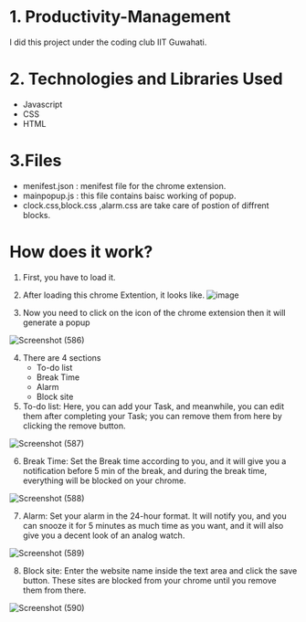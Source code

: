 # 1. Productivity-Management
I did this project under the coding club IIT Guwahati.
# 2. Technologies and Libraries Used
* Javascript
* CSS
* HTML
# 3.Files
* menifest.json : menifest file for the chrome extension.
* mainpopup.js : this file contains baisc working of popup.
* clock.css,block.css ,alarm.css are take care of postion of diffrent blocks.
# How does it work?
1. First, you have to load it.
2. After loading this chrome Extention, it looks like.
![image](https://user-images.githubusercontent.com/84044819/161394298-40c70ec0-435a-407e-908a-1352a9bf1ca7.png)

3. Now you need to click on the icon of the chrome extension then it will generate a popup

![Screenshot (586)](https://user-images.githubusercontent.com/84044819/161394352-b0803ada-96f8-4663-89fa-d7e5a207cc8b.png)

4. There are 4 sections
    * To-do list
    * Break Time
    * Alarm
    * Block site
5. To-do list: Here, you can add your Task, and meanwhile, you can edit them after completing your Task; you can remove them from here by clicking the remove button.

![Screenshot (587)](https://user-images.githubusercontent.com/84044819/161395510-42a9045e-5646-4eca-8a23-1a4b1801e34c.png)


6. Break Time: Set the Break time according to you, and it will give you a notification before 5 min of the break, and during the break time, everything will be blocked on your chrome.

![Screenshot (588)](https://user-images.githubusercontent.com/84044819/161394586-79b46e1f-43ae-4130-98cd-a4657ab7d6c1.png)

7. Alarm: Set your alarm in the 24-hour format. It will notify you, and you can snooze it for 5 minutes as much time as you want, and it will also give you a decent look of an analog watch.

![Screenshot (589)](https://user-images.githubusercontent.com/84044819/161394609-cf5bd956-4326-4b03-b546-d541dc23af86.png)

8. Block site: Enter the website name inside the text area and click the save button. These sites are blocked from your chrome until you remove them from there.

![Screenshot (590)](https://user-images.githubusercontent.com/84044819/161394631-dda31560-80c9-41eb-b94d-51b1fb4dd173.png)


